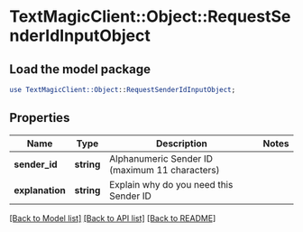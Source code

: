 # TextMagicClient::Object::RequestSenderIdInputObject

## Load the model package
```perl
use TextMagicClient::Object::RequestSenderIdInputObject;
```

## Properties
Name | Type | Description | Notes
------------ | ------------- | ------------- | -------------
**sender_id** | **string** | Alphanumeric Sender ID (maximum 11 characters) | 
**explanation** | **string** | Explain why do you need this Sender ID | 

[[Back to Model list]](../README.md#documentation-for-models) [[Back to API list]](../README.md#documentation-for-api-endpoints) [[Back to README]](../README.md)



